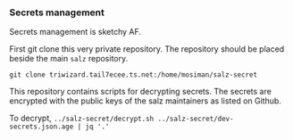 

### Secrets management

Secrets management is sketchy AF.

First git clone this very private repository. The repository should be placed beside the main `salz` repository.

```
git clone triwizard.tail7ecee.ts.net:/home/mosiman/salz-secret
```

This repository contains scripts for decrypting secrets. The secrets are encrypted with the public keys of the salz maintainers as listed on Github.

To decrypt, `../salz-secret/decrypt.sh ../salz-secret/dev-secrets.json.age | jq '.'`
